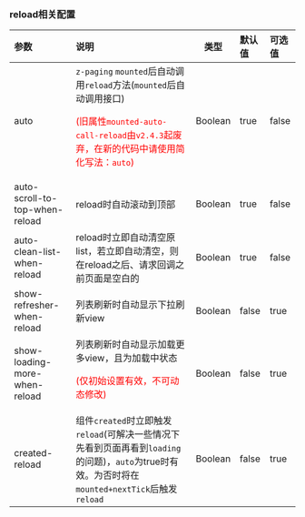 ### reload相关配置

| 参数                                                | 说明                                                         | 类型    | 默认值 | 可选值 |
| :-------------------------------------------------- | :----------------------------------------------------------- | ------- | :----- | :----- |
| auto                                                | `z-paging` `mounted`后自动调用`reload`方法(`mounted`后自动调用接口)<p style="color:red;">(旧属性`mounted-auto-call-reload`由`v2.4.3`起废弃，在新的代码中请使用简化写法：`auto`)</p> | Boolean | true   | false  |
| auto-scroll-to-top-when-reload                      | reload时自动滚动到顶部                                       | Boolean | true   | false  |
| auto-clean-list-when-reload                         | reload时立即自动清空原list，若立即自动清空，则在reload之后、请求回调之前页面是空白的 | Boolean | true   | false  |
| show-refresher-when-reload <Badge text="1.7.2"/>    | 列表刷新时自动显示下拉刷新view                               | Boolean | false  | true   |
| show-loading-more-when-reload <Badge text="1.7.2"/> | 列表刷新时自动显示加载更多view，且为加载中状态<p style="color:red;">(仅初始设置有效，不可动态修改)</p> | Boolean | false  | true   |
| created-reload <Badge text="2.2.3"/>                | 组件`created`时立即触发`reload`(可解决一些情况下先看到页面再看到`loading`的问题)，`auto`为true时有效。为否时将在`mounted+nextTick`后触发`reload` | Boolean | false  | true   |